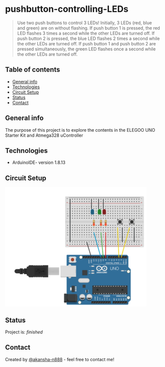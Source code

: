 # pushbutton-controlling-LEDs
> Use two push buttons to control 3 LEDs! Initially, 3 LEDs (red, blue and green) are on without flashing. 
> If push button 1 is pressed, the red LED flashes 3 times a second while the other LEDs are turned off.
> If push button 2 is pressed, the blue LED flashes 2 times a second while the other LEDs are turned off.
> If push button 1 and push button 2 are pressed simultaneously, the green LED flashes once a second while the other LEDs are turned off.

## Table of contents
* [General info](#general-info)
* [Technologies](#technologies)
* [Circuit Setup](#circuit-setup)
* [Status](#status)
* [Contact](#contact)

## General info
The purpose of this project is to explore the contents in the ELEGOO UNO Starter Kit and Atmega328 uController

## Technologies
* ArduinoIDE- version 1.8.13

## Circuit Setup
![Example screenshot](Capture.png)

## Status
Project is: _finished_

## Contact
Created by [@akansha-n888](https://www.linkedin.com/in/akansha-nagar/) - feel free to contact me!
